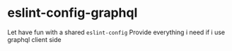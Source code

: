 # eslint-config-graphql

Let have fun with a shared `eslint-config` 
Provide everything i need if i use graphql client side